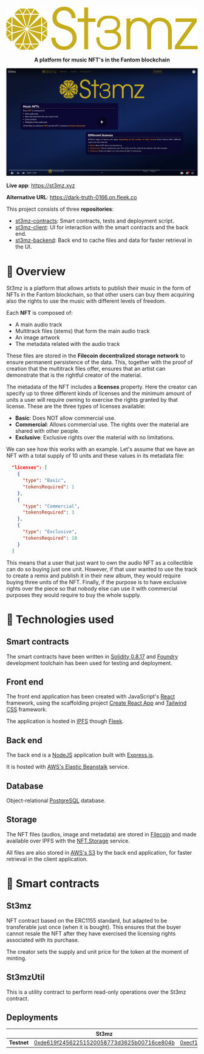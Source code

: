 <p align="center">
  <img src="/profile/images/logo_full.png" title="logo" width="600">
</p>

<p align="center">
  <b>A platform for music NFT's in the Fantom blockchain</b>
</p>

[![video](/profile/images/video.png)](https://youtu.be/7ZTtODMmgvc)

**Live app**: https://st3mz.xyz

**Alternative URL**: https://dark-truth-0166.on.fleek.co

This project consists of three **repositories**:

- [st3mz-contracts](https://github.com/St3mz-dApp/st3mz-contracts): Smart contracts, tests and deployment script.
- [st3mz-client](https://github.com/St3mz-dApp/st3mz-client): UI for interaction with the smart contracts and the back end.
- [st3mz-backend](https://github.com/St3mz-dApp/st3mz-backend): Back end to cache files and data for faster retrieval in the UI.

# 👀 Overview

St3mz is a platform that allows artists to publish their music in the form of NFTs in the Fantom blockchain, so that other users can buy them acquiring also the rights to use the music with different levels of freedom.

Each **NFT** is composed of:

- A main audio track
- Multitrack files (stems) that form the main audio track
- An image artwork
- The metadata related with the audio track

These files are stored in the **Filecoin decentralized storage network** to ensure permanent persistence of the data. This, together with the proof of creation that the multitrack files offer, ensures that an artist can demonstrate that is the rightful creator of the material.

The metadata of the NFT includes a **licenses** property. Here the creator can specify up to three different kinds of licenses and the minimum amount of units a user will require owning to exercise the rights granted by that license. These are the three types of licenses available:

- **Basic**: Does NOT allow commercial use.
- **Commercial**: Allows commercial use. The rights over the material are shared
  with other people.
- **Exclusive**: Exclusive rights over the material with no limitations.

We can see how this works with an example. Let's assume that we have an NFT with a total supply of 10 units and these values in its metadata file:

```json
  "licenses": [
    {
      "type": "Basic",
      "tokensRequired": 1
    },
    {
      "type": "Commercial",
      "tokensRequired": 3
    },
    {
      "type": "Exclusive",
      "tokensRequired": 10
    }
  ]
```

This means that a user that just want to own the audio NFT as a collectible can do so buying just one unit. However, if that user wanted to use the track to create a remix and publish it in their new album, they would require buying three units of the NFT. Finally, if the purpose is to have exclusive rights over the piece so that nobody else can use it with commercial purposes they would require to buy the whole supply.

# 🔧 Technologies used

## Smart contracts

The smart contracts have been written in [Solidity 0.8.17](https://docs.soliditylang.org/en/v0.8.17/) and [Foundry](https://book.getfoundry.sh/) development toolchain has been used for testing and deployment.

## Front end

The front end application has been created with JavaScript's [React](https://reactjs.org/) framework, using the scaffolding project [Create React App](https://create-react-app.dev/) and [Tailwind CSS](https://tailwindcss.com/) framework.

The application is hosted in [IPFS](https://ipfs.tech/) though [Fleek](https://fleek.co/).

## Back end

The back end is a [NodeJS](https://nodejs.org/) application built with [Express.js](https://expressjs.com/).

It is hosted with [AWS's Elastic Beanstalk](https://aws.amazon.com/elasticbeanstalk/) service.

## Database

Object-relational [PostgreSQL](https://www.postgresql.org/) database.

## Storage

The NFT files (audios, image and metadata) are stored in [Filecoin](https://filecoin.io/) and made available over IPFS with the [NFT.Storage](https://nft.storage/) service.

All files are also stored in [AWS's S3](https://aws.amazon.com/s3/) by the back end application, for faster retrieval in the client application.

# 📃 Smart contracts

## St3mz

NFT contract based on the ERC1155 standard, but adapted to be transferable just once (when it is bought). This ensures that the buyer cannot resale the NFT after they have exercised the licensing rights associated with its purchase.

The creator sets the supply and unit price for the token at the moment of minting.

## St3mzUtil

This is a utility contract to perform read-only operations over the St3mz contract.

## Deployments

|             |                                                               St3mz                                                               |                                                             St3mzUtil                                                             |
| ----------- | :-------------------------------------------------------------------------------------------------------------------------------: | :-------------------------------------------------------------------------------------------------------------------------------: |
| **Testnet** | [0xde619f24562251520058773d3625b00716ce804b](https://testnet.ftmscan.com/address/0xde619f24562251520058773d3625b00716ce804b#code) | [0xecf1ff305d570585885f6078cff66a678777b10b](https://testnet.ftmscan.com/address/0xecf1ff305d570585885f6078cff66a678777b10b#code) |
